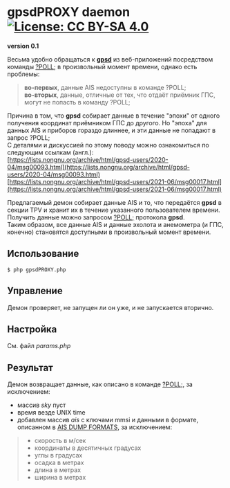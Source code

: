 # gpsdPROXY daemon [![License: CC BY-SA 4.0](https://img.shields.io/badge/License-CC%20BY--SA%204.0-lightgrey.svg)](https://creativecommons.org/licenses/by-sa/4.0/)
**version 0.1**  

Весьма удобно обращаться к **[gpsd](https://gpsd.io/)** из веб-приложений посредством команды [?POLL;](https://gpsd.gitlab.io/gpsd/gpsd_json.html#_poll) в произвольный момент времени, однако есть проблемы:  
>**во-первых**, данные AIS недоступны в команде ?POLL;  
>**во-вторых**, данные, отличные от тех, что отдаёт приёмник ГПС, могут не попасть в команду ?POLL;

Причина в том, что **gpsd** собирает данные в течение "эпохи" от одного получения координат приёмником ГПС до другого. Но "эпоха" для данных AIS и приборов гораздо длиннее, и эти данные не попадают в запрос ?POLL;  
С деталями и дискуссией по этому поводу можно ознакомиться по следующим ссылкам (англ.):  
[https://lists.nongnu.org/archive/html/gpsd-users/2020-04/msg00093.html](https://lists.nongnu.org/archive/html/gpsd-users/2020-04/msg00093.html)  
[https://lists.nongnu.org/archive/html/gpsd-users/2021-06/msg00017.html](https://lists.nongnu.org/archive/html/gpsd-users/2021-06/msg00017.html)  

Предлагаемый демон собирает данные AIS и то, что передаётся **gpsd** в секции TPV и хранит их в течение указанного пользователем времени. Получить данные можно запросом [?POLL;](https://gpsd.gitlab.io/gpsd/gpsd_json.html#_poll) протокола **gpsd**.  
Таким образом, все данные AIS и данные эхолота и анемометра (и ГПС, конечно) становятся доступными в произвольный момент времени.

## Использование
```
$ php gpsdPROXY.php
```

## Управление
Демон проверяет, не запущен ли он уже, и не запускается вторично.

## Настройка
См. файл _params.php_

## Результат
Демон возвращает данные, как описано в команде  [?POLL;](https://gpsd.gitlab.io/gpsd/gpsd_json.html#_poll), за исключением:  

* массив _sky_ пуст
* время везде UNIX time
* добавлен массив _ais_  с ключами mmsi и данными в формате, описанном в [AIS DUMP FORMATS](https://gpsd.gitlab.io/gpsd/gpsd_json.html#_ais_dump_formats), за исключением:

>* скорость в м/сек
>* координаты в десятичных градусах
>* углы в градусах
>* осадка в метрах
>* длина в метрах
>* ширина в метрах



